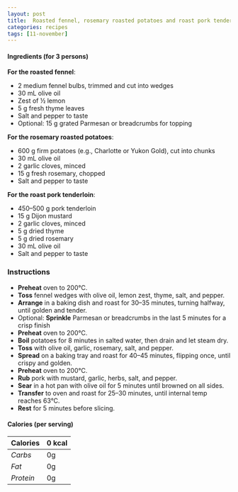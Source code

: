 ```yaml
---
layout: post
title:  Roasted fennel, rosemary roasted potatoes and roast pork tenderloin
categories: recipes
tags: [11-november]
---
```


#### Ingredients (for 3 persons)

**For the roasted fennel**:
- 2 medium fennel bulbs, trimmed and cut into wedges
- 30 mL olive oil
- Zest of ½ lemon
- 5 g fresh thyme leaves
- Salt and pepper to taste
- Optional: 15 g grated Parmesan or breadcrumbs for topping

**For the rosemary roasted potatoes**:
- 600 g firm potatoes (e.g., Charlotte or Yukon Gold), cut into chunks
- 30 mL olive oil
- 2 garlic cloves, minced
- 15 g fresh rosemary, chopped
- Salt and pepper to taste

**For the roast pork tenderloin**:
- 450–500 g pork tenderloin
- 15 g Dijon mustard
- 2 garlic cloves, minced
- 5 g dried thyme
- 5 g dried rosemary
- 30 mL olive oil
- Salt and pepper to taste

### Instructions

- **Preheat** oven to 200°C.
- **Toss** fennel wedges with olive oil, lemon zest, thyme, salt, and pepper.
- **Arrange** in a baking dish and roast for 30–35 minutes, turning halfway, until golden and tender.
- Optional: **Sprinkle** Parmesan or breadcrumbs in the last 5 minutes for a crisp finish
- **Preheat** oven to 200°C.
- **Boil** potatoes for 8 minutes in salted water, then drain and let steam dry.
- **Toss** with olive oil, garlic, rosemary, salt, and pepper.
- **Spread** on a baking tray and roast for 40–45 minutes, flipping once, until crispy and golden.
- **Preheat** oven to 200°C.
- **Rub** pork with mustard, garlic, herbs, salt, and pepper.
- **Sear** in a hot pan with olive oil for 5 minutes until browned on all sides.
- **Transfer** to oven and roast for 25–30 minutes, until internal temp reaches 63°C.
- **Rest** for 5 minutes before slicing.

#### Calories (per serving)

| **Calories** | 0 kcal |
| ----------- | ----------- |
| *Carbs* | 0g |
| *Fat* | 0g |
| *Protein* | 0g |